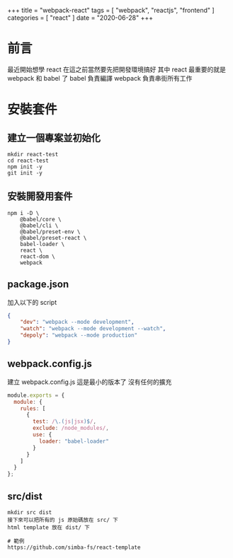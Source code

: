 +++
title = "webpack-react"
tags = [ "webpack", "reactjs", "frontend" ]
categories = [ "react" ]
date = "2020-06-28"
+++


# 前言
最近開始想學 react
在這之前當然要先把開發環境搞好
其中 react 最重要的就是 webpack 和 babel 了
babel 負責編譯
webpack 負責串街所有工作


# 安裝套件

## 建立一個專案並初始化
```
mkdir react-test
cd react-test
npm init -y
git init -y
```

## 安裝開發用套件
```
npm i -D \
	@babel/core \
	@babel/cli \
	@babel/preset-env \
	@babel/preset-react \
	babel-loader \
	react \
	react-dom \
	webpack
```

## package.json
加入以下的 script
```json
{
	"dev": "webpack --mode development",
	"watch": "webpack --mode development --watch",
	"depoly": "webpack --mode production"
}
```

## webpack.config.js
建立 webpack.config.js
這是最小的版本了
沒有任何的擴充
```js
module.exports = {
  module: {
    rules: [
      {
        test: /\.(js|jsx)$/,
        exclude: /node_modules/,
        use: {
          loader: "babel-loader"
        }
      }
    ]
  }
};
```

## src/dist
```
mkdir src dist
接下來可以把所有的 js 原始碼放在 src/ 下
html template 放在 dist/ 下

# 範例
https://github.com/simba-fs/react-template

